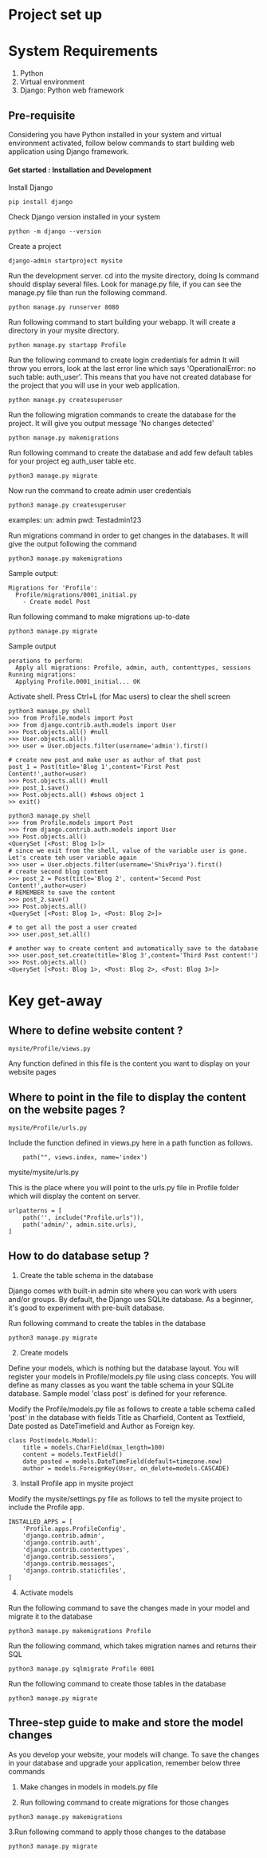 # Project set up

# System Requirements

1. Python
3. Virtual environment
5. Django: Python web framework

## Pre-requisite

Considering you have Python installed in your system and virtual environment activated, follow below commands to start building web application using Django framework.

#### Get started : Installation and Development


Install Django
```
pip install django
```

Check Django version installed in your system
```
python -m django --version
```

Create a project
```
django-admin startproject mysite
```

Run the development server. cd into the mysite directory, doing ls command should display several files. Look for manage.py file, if you can see the manage.py file than run the following command.
```
python manage.py runserver 8080
```

Run following command to start building your webapp. It will create a directory in your mysite directory.
```
python manage.py startapp Profile
```

Run the following command to create login credentials for admin
It will throw you errors, look at the last error line which says 'OperationalError: no such table: auth_user'. This means that you have not created database for the project that you will use in your web application.
```
python manage.py createsuperuser
```

Run the following migration commands to create the database for the project. It will give you output message 'No changes detected'
```
python manage.py makemigrations
```

Run following command to create the database and add few default tables for your project eg auth_user table etc.
```
python3 manage.py migrate
```

Now run the command to create admin user credentials
```
python3 manage.py createsuperuser
```

examples:
un: admin
pwd: Testadmin123

Run migrations command in order to get changes in the databases. It will give the output following the command
```
python3 manage.py makemigrations
```
Sample output:
```
Migrations for 'Profile':
  Profile/migrations/0001_initial.py
    - Create model Post
```

Run following command to make migrations up-to-date
```
python3 manage.py migrate
```
Sample output
```
perations to perform:
  Apply all migrations: Profile, admin, auth, contenttypes, sessions
Running migrations:
  Applying Profile.0001_initial... OK
```
Activate shell. Press Ctrl+L (for Mac users) to clear the shell screen

```
python3 manage.py shell
>>> from Profile.models import Post
>>> from django.contrib.auth.models import User
>>> Post.objects.all() #null
>>> User.objects.all()
>>> user = User.objects.filter(username='admin').first()

# create new post and make user as author of that post
post_1 = Post(title='Blog 1',content='First Post Content!',author=user)
>>> Post.objects.all() #null
>>> post_1.save()
>>> Post.objects.all() #shows object 1
>> exit()

python3 manage.py shell
>>> from Profile.models import Post
>>> from django.contrib.auth.models import User
>>> Post.objects.all()
<QuerySet [<Post: Blog 1>]>
# since we exit from the shell, value of the variable user is gone. Let's create teh user variable again
>>> user = User.objects.filter(username='ShivPriya').first()
# create second blog content
>>> post_2 = Post(title='Blog 2', content='Second Post Content!',author=user)
# REMEMBER to save the content
>>> post_2.save()
>>> Post.objects.all()
<QuerySet [<Post: Blog 1>, <Post: Blog 2>]>

# to get all the post a user created
>>> user.post_set.all()

# another way to create content and automatically save to the database
>>> user.post_set.create(title='Blog 3',content='Third Post content!')
>>> Post.objects.all()
<QuerySet [<Post: Blog 1>, <Post: Blog 2>, <Post: Blog 3>]>

```

# Key get-away

## Where to define website content ?

```
mysite/Profile/views.py
```
Any function defined in this file is the content you want to display on your website pages

## Where to point in the file to display the content on the website pages ?

```
mysite/Profile/urls.py
```
Include the function defined in views.py here in a path function as follows.
```
    path("", views.index, name='index')
```
mysite/mysite/urls.py

This is the place where you will point to the urls.py file in Profile folder which will display the content on server.
```
urlpatterns = [
    path('', include("Profile.urls")),
    path('admin/', admin.site.urls),
]
```

## How to do database setup ?

1. Create the table schema in the database

Django comes with built-in admin site where you can work with users and/or groups. By default, the Django ues SQLite database. As a beginner, it's good to experiment with pre-built database.

Run following command to create the tables in the database
```
python3 manage.py migrate
```

2. Create models

Define your models, which is nothing but the database layout. You will register your models in Profile/models.py file using class concepts. You will define as many classes as you want the table schema in your SQLite database. Sample model 'class post' is defined for your reference.

Modify the Profile/models.py file as follows to create a table schema called 'post' in the database with fields Title as Charfield, Content as Textfield, Date posted as DateTimefield and Author as Foreign key.
```
class Post(models.Model):
    title = models.CharField(max_length=100)
    content = models.TextField()
    date_posted = models.DateTimeField(default=timezone.now)
    author = models.ForeignKey(User, on_delete=models.CASCADE)
```

3. Install Profile app in mysite project

Modify the mysite/settings.py file as follows to tell the mysite project to include the Profile app.

```
INSTALLED_APPS = [
    'Profile.apps.ProfileConfig',
    'django.contrib.admin',
    'django.contrib.auth',
    'django.contrib.contenttypes',
    'django.contrib.sessions',
    'django.contrib.messages',
    'django.contrib.staticfiles',
]
```
4. Activate models

Run the following command to save the changes made in your model and migrate it to the database
```
python3 manage.py makemigrations Profile
```

Run the following command, which takes migration names and returns their SQL
```
python3 manage.py sqlmigrate Profile 0001
```

Run the following command to create those tables in the database
```
python3 manage.py migrate
```

## Three-step guide to make and store the model changes

As you develop your website, your models will change. To save the changes in your database and upgrade your application, remember below three commands

1. Make changes in models in models.py file

2. Run following command to create migrations for those changes
```
python3 manage.py makemigrations
```

3.Run following command to apply those changes to the database
```
python3 manage.py migrate
```